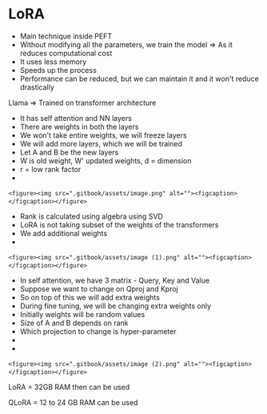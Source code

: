 # LoRA

* Main technique inside PEFT
* Without modifying all the parameters, we train the model ⇒ As it reduces computational cost
* It uses less memory
* Speeds up the process
* Performance can be reduced, but we can maintain it and it won't reduce drastically



Llama ⇒ Trained on transformer architecture

* It has self attention and NN layers
* There are weights in both the layers
* We won't take entire weights, we will freeze layers
* We will add more layers, which we will be trained
* Let A and B be the new layers
* W is old weight, W' updated weights, d = dimension
* r = low rank factor
*

    <figure><img src=".gitbook/assets/image.png" alt=""><figcaption></figcaption></figure>
* Rank is calculated using algebra using SVD
* LoRA is not taking subset of the weights of the transformers
* We add additional weights
*

    <figure><img src=".gitbook/assets/image (1).png" alt=""><figcaption></figcaption></figure>
* In self attention, we have 3 matrix - Query, Key and Value
* Suppose we want to change on Qproj and Kproj
* So on top of this we will add extra weights
* During fine tuning, we will be changing extra weights only
* Initially weights will be random values
* Size of A and B depends on rank
* Which projection to change is hyper-parameter
*
*

    <figure><img src=".gitbook/assets/image (2).png" alt=""><figcaption></figcaption></figure>





LoRA = 32GB RAM then can be used

QLoRA = 12 to 24 GB RAM can be used
